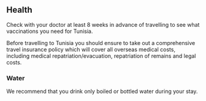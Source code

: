 ## Health

Check with your doctor at least 8 weeks in advance of travelling to see what vaccinations you need for Tunisia.

Before travelling to Tunisia you should ensure to take out a comprehensive travel insurance policy which will cover all overseas medical costs, including medical repatriation/evacuation, repatriation of remains and legal costs.

### **Water**

We recommend that you drink only boiled or bottled water during your stay.